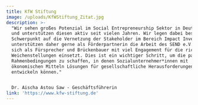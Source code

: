 ```yaml
---
title: KfW Stiftung
image: /uploads/KfWStiftung_Zitat.jpg
description: >-
  "Wir sehen großes Potenzial im Social Entrepreneurship Sektor in Deutschland
  und unterstützen diesen aktiv seit vielen Jahren. Wir legen dabei besonderen
  Schwerpunkt auf die Vernetzung der Stakeholder im Bereich Impact Investing und
  unterstützen daher gerne als Förderpartnerin die Arbeit des SEND e.V., der
  sich als Fürsprecher und Brückenbauer mit viel Engagement für die richtigen
  Weichenstellungen einsetzt. Dies ist ein wichtiger Schritt, um die passenden
  Rahmenbedingungen zu schaffen, in denen Sozialunternehmer*innen mit
  ökonomischen Mitteln Lösungen für gesellschaftliche Herausforderungen
  entwickeln können." 


  Dr. Aischa Astou Saw - Geschäftsführerin
link: 'https://www.kfw-stiftung.de'
---
```


